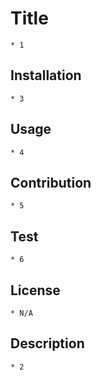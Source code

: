

   
  # Title 
    * 1
  ## Installation
    * 3
  ## Usage
    * 4
  ## Contribution
    * 5
  ## Test
    * 6
  ## License
    * N/A
  ## Description
    * 2
  